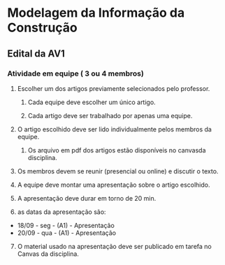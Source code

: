 # Modelagem da Informação da Construção

## Edital da AV1

### Atividade em equipe ( 3 ou 4 membros)

1. Escolher um dos artigos previamente selecionados pelo professor.

   1. Cada equipe deve escolher um único artigo.
   
   2. Cada artigo deve ser trabalhado por apenas uma equipe.
   
   
2. O artigo escolhido deve ser lido individualmente pelos membros da equipe.
   
   1. Os arquivo em pdf dos artigos estão disponíveis no canvasda disciplina.
   
3. Os membros devem se reunir (presencial ou online) e discutir o texto.
   
4. A equipe deve montar uma apresentação sobre o artigo escolhido.
   
5. A apresentação deve durar em torno de 20 min.


6. as datas da apresentação são:
   

* 18/09 - seg - (A1) - Apresentação
* 20/09 - qua - (A1) - Apresentação


7. O material usado na apresentação deve ser publicado em tarefa no Canvas da disciplina.